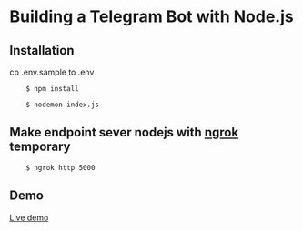 # Building a Telegram Bot with Node.js

## Installation

cp .env.sample to .env

```nodejs 
    $ npm install
```
```nodejs
    $ nodemon index.js
```


## Make endpoint sever nodejs with [ngrok](https://dashboard.ngrok.com/cloud-edge/endpoints) temporary 

```Run start endpont with ngrok
    $ ngrok http 5000
```

## Demo

[Live demo](https://db63-115-77-57-154.ap.ngrok.io)

